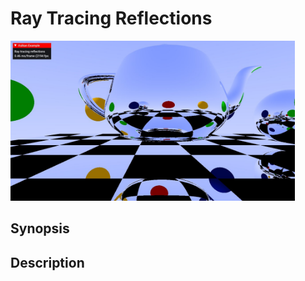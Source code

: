# Ray Tracing Reflections

<img src="../../screenshots/raytracingreflections.jpg" height="256px">

## Synopsis


## Description
